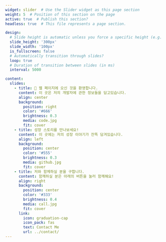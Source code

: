 ```yaml
---
widget: slider  # Use the Slider widget as this page section
weight: 5  # Position of this section on the page
active: true  # Publish this section?
headless: true  # This file represents a page section.

design:
  # Slide height is automatic unless you force a specific height (e.g. '400px')
  slide_height: '300px'
  slide_width: '100px'
  is_fullscreen: false
  # Automatically transition through slides?
  loop: true
  # Duration of transition between slides (in ms)
  interval: 5000

content:
  slides:
    - title: 👋 웹 페이지에 오신 것을 환영합니다.
      content: 이 곳은 저의 개발자에 관한 정보들을 담고있습니다.
      align: center
      background:
        position: right
        color: '#666'
        brightness: 0.3
        media: code.jpg
        fit: cover
    - title: 성장 스토리를 만나보세요!
      content: 이 곳에는 저의 성장 이야기가 잔뜩 담겨있습니다.
      align: left
      background:
        position: center
        color: '#555'
        brightness: 0.3
        media: github.jpg
        fit: cover
    - title: 저와 함께하실 분을 구합니다.
      content: 함께하실 분은 아래의 버튼을 눌러 함께해요!
      align: right
      background:
        position: center
        color: '#333'
        brightness: 0.4
        media: call.jpg
        fit: cover
      link:
        icon: graduation-cap
        icon_pack: fas
        text: Contact Me
        url: ../contact/
---
```

<br><br>